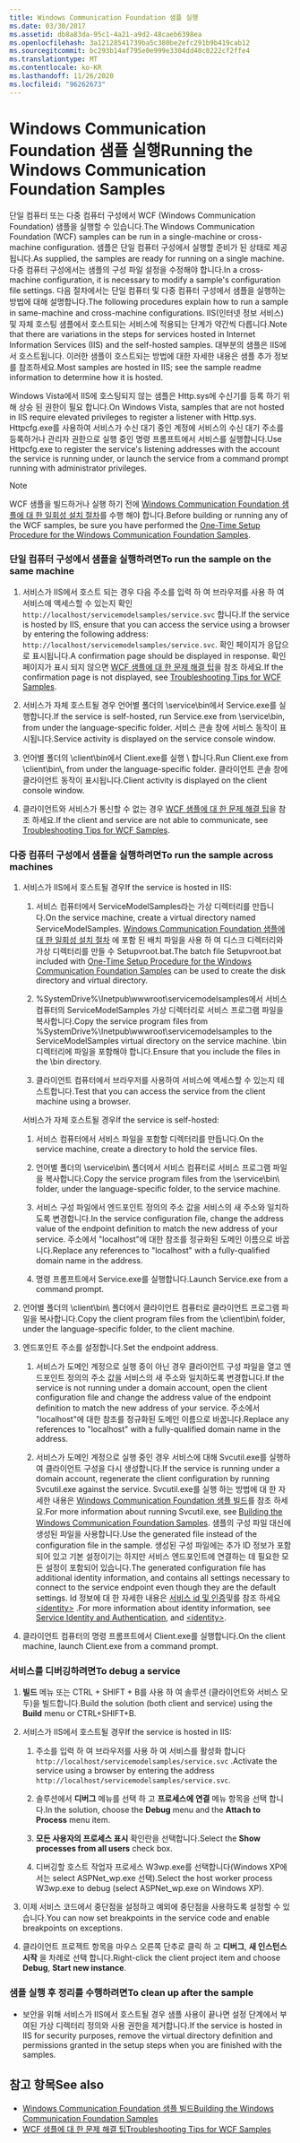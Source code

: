 ```yaml
---
title: Windows Communication Foundation 샘플 실행
ms.date: 03/30/2017
ms.assetid: db8a83da-95c1-4a21-a9d2-48caeb6398ea
ms.openlocfilehash: 3a12128541739ba5c380be2efc291b9b419cab12
ms.sourcegitcommit: bc293b14af795e0e999e3304dd40c0222cf2ffe4
ms.translationtype: MT
ms.contentlocale: ko-KR
ms.lasthandoff: 11/26/2020
ms.locfileid: "96262673"
---
```

# <a name="running-the-windows-communication-foundation-samples"></a><span data-ttu-id="53506-102">Windows Communication Foundation 샘플 실행</span><span class="sxs-lookup"><span data-stu-id="53506-102">Running the Windows Communication Foundation Samples</span></span>

<span data-ttu-id="53506-103">단일 컴퓨터 또는 다중 컴퓨터 구성에서 WCF (Windows Communication Foundation) 샘플을 실행할 수 있습니다.</span><span class="sxs-lookup"><span data-stu-id="53506-103">The Windows Communication Foundation (WCF) samples can be run in a single-machine or cross-machine configuration.</span></span> <span data-ttu-id="53506-104">샘플은 단일 컴퓨터 구성에서 실행할 준비가 된 상태로 제공됩니다.</span><span class="sxs-lookup"><span data-stu-id="53506-104">As supplied, the samples are ready for running on a single machine.</span></span> <span data-ttu-id="53506-105">다중 컴퓨터 구성에서는 샘플의 구성 파일 설정을 수정해야 합니다.</span><span class="sxs-lookup"><span data-stu-id="53506-105">In a cross-machine configuration, it is necessary to modify a sample's configuration file settings.</span></span> <span data-ttu-id="53506-106">다음 절차에서는 단일 컴퓨터 및 다중 컴퓨터 구성에서 샘플을 실행하는 방법에 대해 설명합니다.</span><span class="sxs-lookup"><span data-stu-id="53506-106">The following procedures explain how to run a sample in same-machine and cross-machine configurations.</span></span> <span data-ttu-id="53506-107">IIS(인터넷 정보 서비스) 및 자체 호스팅 샘플에서 호스트되는 서비스에 적용되는 단계가 약간씩 다릅니다.</span><span class="sxs-lookup"><span data-stu-id="53506-107">Note that there are variations in the steps for services hosted in Internet Information Services (IIS) and the self-hosted samples.</span></span> <span data-ttu-id="53506-108">대부분의 샘플은 IIS에서 호스트됩니다. 이러한 샘플이 호스트되는 방법에 대한 자세한 내용은 샘플 추가 정보를 참조하세요.</span><span class="sxs-lookup"><span data-stu-id="53506-108">Most samples are hosted in IIS; see the sample readme information to determine how it is hosted.</span></span>  
  
 <span data-ttu-id="53506-109">Windows Vista에서 IIS에 호스팅되지 않는 샘플은 Http.sys에 수신기를 등록 하기 위해 상승 된 권한이 필요 합니다.</span><span class="sxs-lookup"><span data-stu-id="53506-109">On Windows Vista, samples that are not hosted in IIS require elevated privileges to register a listener with Http.sys.</span></span> <span data-ttu-id="53506-110">Httpcfg.exe를 사용하여 서비스가 수신 대기 중인 계정에 서비스의 수신 대기 주소를 등록하거나 관리자 권한으로 실행 중인 명령 프롬프트에서 서비스를 실행합니다.</span><span class="sxs-lookup"><span data-stu-id="53506-110">Use Httpcfg.exe to register the service's listening addresses with the account the service is running under, or launch the service from a command prompt running with administrator privileges.</span></span>  
  
> [!NOTE]
> <span data-ttu-id="53506-111">WCF 샘플을 빌드하거나 실행 하기 전에 [Windows Communication Foundation 샘플에 대 한 일회성 설치 절차](one-time-setup-procedure-for-the-wcf-samples.md)를 수행 해야 합니다.</span><span class="sxs-lookup"><span data-stu-id="53506-111">Before building or running any of the WCF samples, be sure you have performed the [One-Time Setup Procedure for the Windows Communication Foundation Samples](one-time-setup-procedure-for-the-wcf-samples.md).</span></span>  
  
### <a name="to-run-the-sample-on-the-same-machine"></a><span data-ttu-id="53506-112">단일 컴퓨터 구성에서 샘플을 실행하려면</span><span class="sxs-lookup"><span data-stu-id="53506-112">To run the sample on the same machine</span></span>  
  
1. <span data-ttu-id="53506-113">서비스가 IIS에서 호스트 되는 경우 다음 주소를 입력 하 여 브라우저를 사용 하 여 서비스에 액세스할 수 있는지 확인 `http://localhost/servicemodelsamples/service.svc` 합니다.</span><span class="sxs-lookup"><span data-stu-id="53506-113">If the service is hosted by IIS, ensure that you can access the service using a browser by entering the following address: `http://localhost/servicemodelsamples/service.svc`.</span></span> <span data-ttu-id="53506-114">확인 페이지가 응답으로 표시됩니다.</span><span class="sxs-lookup"><span data-stu-id="53506-114">A confirmation page should be displayed in response.</span></span> <span data-ttu-id="53506-115">확인 페이지가 표시 되지 않으면 [WCF 샘플에 대 한 문제 해결 팁](/previous-versions/dotnet/netframework-3.5/ms751511(v=vs.90))을 참조 하세요.</span><span class="sxs-lookup"><span data-stu-id="53506-115">If the confirmation page is not displayed, see [Troubleshooting Tips for WCF Samples](/previous-versions/dotnet/netframework-3.5/ms751511(v=vs.90)).</span></span>  
  
2. <span data-ttu-id="53506-116">서비스가 자체 호스트될 경우 언어별 폴더의 \service\bin에서 Service.exe를 실행합니다.</span><span class="sxs-lookup"><span data-stu-id="53506-116">If the service is self-hosted, run Service.exe from \service\bin, from under the language-specific folder.</span></span> <span data-ttu-id="53506-117">서비스 콘솔 창에 서비스 동작이 표시됩니다.</span><span class="sxs-lookup"><span data-stu-id="53506-117">Service activity is displayed on the service console window.</span></span>  
  
3. <span data-ttu-id="53506-118">언어별 폴더의 \client\bin에서 Client.exe를 실행 \\ 합니다.</span><span class="sxs-lookup"><span data-stu-id="53506-118">Run Client.exe from \client\bin\\, from under the language-specific folder.</span></span> <span data-ttu-id="53506-119">클라이언트 콘솔 창에 클라이언트 동작이 표시됩니다.</span><span class="sxs-lookup"><span data-stu-id="53506-119">Client activity is displayed on the client console window.</span></span>  
  
4. <span data-ttu-id="53506-120">클라이언트와 서비스가 통신할 수 없는 경우 [WCF 샘플에 대 한 문제 해결 팁](/previous-versions/dotnet/netframework-3.5/ms751511(v=vs.90))을 참조 하세요.</span><span class="sxs-lookup"><span data-stu-id="53506-120">If the client and service are not able to communicate, see [Troubleshooting Tips for WCF Samples](/previous-versions/dotnet/netframework-3.5/ms751511(v=vs.90)).</span></span>  
  
### <a name="to-run-the-sample-across-machines"></a><span data-ttu-id="53506-121">다중 컴퓨터 구성에서 샘플을 실행하려면</span><span class="sxs-lookup"><span data-stu-id="53506-121">To run the sample across machines</span></span>  
  
1. <span data-ttu-id="53506-122">서비스가 IIS에서 호스트될 경우</span><span class="sxs-lookup"><span data-stu-id="53506-122">If the service is hosted in IIS:</span></span>  
  
    1. <span data-ttu-id="53506-123">서비스 컴퓨터에서 ServiceModelSamples라는 가상 디렉터리를 만듭니다.</span><span class="sxs-lookup"><span data-stu-id="53506-123">On the service machine, create a virtual directory named ServiceModelSamples.</span></span> <span data-ttu-id="53506-124">[Windows Communication Foundation 샘플에 대 한 일회성 설치 절차](one-time-setup-procedure-for-the-wcf-samples.md) 에 포함 된 배치 파일을 사용 하 여 디스크 디렉터리와 가상 디렉터리를 만들 수 Setupvroot.bat.</span><span class="sxs-lookup"><span data-stu-id="53506-124">The batch file Setupvroot.bat included with [One-Time Setup Procedure for the Windows Communication Foundation Samples](one-time-setup-procedure-for-the-wcf-samples.md) can be used to create the disk directory and virtual directory.</span></span>  
  
    2. <span data-ttu-id="53506-125">%SystemDrive%\Inetpub\wwwroot\servicemodelsamples에서 서비스 컴퓨터의 ServiceModelSamples 가상 디렉터리로 서비스 프로그램 파일을 복사합니다.</span><span class="sxs-lookup"><span data-stu-id="53506-125">Copy the service program files from %SystemDrive%\Inetpub\wwwroot\servicemodelsamples to the ServiceModelSamples virtual directory on the service machine.</span></span> <span data-ttu-id="53506-126">\bin 디렉터리에 파일을 포함해야 합니다.</span><span class="sxs-lookup"><span data-stu-id="53506-126">Ensure that you include the files in the \bin directory.</span></span>  
  
    3. <span data-ttu-id="53506-127">클라이언트 컴퓨터에서 브라우저를 사용하여 서비스에 액세스할 수 있는지 테스트합니다.</span><span class="sxs-lookup"><span data-stu-id="53506-127">Test that you can access the service from the client machine using a browser.</span></span>  
  
     <span data-ttu-id="53506-128">서비스가 자체 호스트될 경우</span><span class="sxs-lookup"><span data-stu-id="53506-128">If the service is self-hosted:</span></span>  
  
    1. <span data-ttu-id="53506-129">서비스 컴퓨터에서 서비스 파일을 포함할 디렉터리를 만듭니다.</span><span class="sxs-lookup"><span data-stu-id="53506-129">On the service machine, create a directory to hold the service files.</span></span>  
  
    2. <span data-ttu-id="53506-130">언어별 폴더의 \service\bin\ 폴더에서 서비스 컴퓨터로 서비스 프로그램 파일을 복사합니다.</span><span class="sxs-lookup"><span data-stu-id="53506-130">Copy the service program files from the \service\bin\ folder, under the language-specific folder, to the service machine.</span></span>  
  
    3. <span data-ttu-id="53506-131">서비스 구성 파일에서 엔드포인트 정의의 주소 값을 서비스의 새 주소와 일치하도록 변경합니다.</span><span class="sxs-lookup"><span data-stu-id="53506-131">In the service configuration file, change the address value of the endpoint definition to match the new address of your service.</span></span> <span data-ttu-id="53506-132">주소에서 "localhost"에 대한 참조를 정규화된 도메인 이름으로 바꿉니다.</span><span class="sxs-lookup"><span data-stu-id="53506-132">Replace any references to "localhost" with a fully-qualified domain name in the address.</span></span>  
  
    4. <span data-ttu-id="53506-133">명령 프롬프트에서 Service.exe를 실행합니다.</span><span class="sxs-lookup"><span data-stu-id="53506-133">Launch Service.exe from a command prompt.</span></span>  
  
2. <span data-ttu-id="53506-134">언어별 폴더의 \client\bin\ 폴더에서 클라이언트 컴퓨터로 클라이언트 프로그램 파일을 복사합니다.</span><span class="sxs-lookup"><span data-stu-id="53506-134">Copy the client program files from the \client\bin\ folder, under the language-specific folder, to the client machine.</span></span>  
  
3. <span data-ttu-id="53506-135">엔드포인트 주소를 설정합니다.</span><span class="sxs-lookup"><span data-stu-id="53506-135">Set the endpoint address.</span></span>  
  
    1. <span data-ttu-id="53506-136">서비스가 도메인 계정으로 실행 중이 아닌 경우 클라이언트 구성 파일을 열고 엔드포인트 정의의 주소 값을 서비스의 새 주소와 일치하도록 변경합니다.</span><span class="sxs-lookup"><span data-stu-id="53506-136">If the service is not running under a domain account, open the client configuration file and change the address value of the endpoint definition to match the new address of your service.</span></span> <span data-ttu-id="53506-137">주소에서 "localhost"에 대한 참조를 정규화된 도메인 이름으로 바꿉니다.</span><span class="sxs-lookup"><span data-stu-id="53506-137">Replace any references to "localhost" with a fully-qualified domain name in the address.</span></span>  
  
    2. <span data-ttu-id="53506-138">서비스가 도메인 계정으로 실행 중인 경우 서비스에 대해 Svcutil.exe를 실행하여 클라이언트 구성을 다시 생성합니다.</span><span class="sxs-lookup"><span data-stu-id="53506-138">If the service is running under a domain account, regenerate the client configuration by running Svcutil.exe against the service.</span></span> <span data-ttu-id="53506-139">Svcutil.exe를 실행 하는 방법에 대 한 자세한 내용은 [Windows Communication Foundation 샘플 빌드](building-the-samples.md)를 참조 하세요.</span><span class="sxs-lookup"><span data-stu-id="53506-139">For more information about running Svcutil.exe, see [Building the Windows Communication Foundation Samples](building-the-samples.md).</span></span> <span data-ttu-id="53506-140">샘플의 구성 파일 대신에 생성된 파일을 사용합니다.</span><span class="sxs-lookup"><span data-stu-id="53506-140">Use the generated file instead of the configuration file in the sample.</span></span> <span data-ttu-id="53506-141">생성된 구성 파일에는 추가 ID 정보가 포함되어 있고 기본 설정이기는 하지만 서비스 엔드포인트에 연결하는 데 필요한 모든 설정이 포함되어 있습니다.</span><span class="sxs-lookup"><span data-stu-id="53506-141">The generated configuration file has additional identity information, and contains all settings necessary to connect to the service endpoint even though they are the default settings.</span></span> <span data-ttu-id="53506-142">Id 정보에 대 한 자세한 내용은 [서비스 id 및 인증](../feature-details/service-identity-and-authentication.md)및를 참조 하세요 [\<identity>](../../configure-apps/file-schema/wcf/identity.md) .</span><span class="sxs-lookup"><span data-stu-id="53506-142">For more information about identity information, see [Service Identity and Authentication](../feature-details/service-identity-and-authentication.md), and [\<identity>](../../configure-apps/file-schema/wcf/identity.md).</span></span>  
  
4. <span data-ttu-id="53506-143">클라이언트 컴퓨터의 명령 프롬프트에서 Client.exe를 실행합니다.</span><span class="sxs-lookup"><span data-stu-id="53506-143">On the client machine, launch Client.exe from a command prompt.</span></span>  
  
### <a name="to-debug-a-service"></a><span data-ttu-id="53506-144">서비스를 디버깅하려면</span><span class="sxs-lookup"><span data-stu-id="53506-144">To debug a service</span></span>  
  
1. <span data-ttu-id="53506-145">**빌드** 메뉴 또는 CTRL + SHIFT + B를 사용 하 여 솔루션 (클라이언트와 서비스 모두)을 빌드합니다.</span><span class="sxs-lookup"><span data-stu-id="53506-145">Build the solution (both client and service) using the **Build** menu or CTRL+SHIFT+B.</span></span>  
  
2. <span data-ttu-id="53506-146">서비스가 IIS에서 호스트될 경우</span><span class="sxs-lookup"><span data-stu-id="53506-146">If the service is hosted in IIS:</span></span>  
  
    1. <span data-ttu-id="53506-147">주소를 입력 하 여 브라우저를 사용 하 여 서비스를 활성화 합니다 `http://localhost/servicemodelsamples/service.svc` .</span><span class="sxs-lookup"><span data-stu-id="53506-147">Activate the service using a browser by entering the address `http://localhost/servicemodelsamples/service.svc`.</span></span>  
  
    2. <span data-ttu-id="53506-148">솔루션에서 **디버그** 메뉴를 선택 하 고 **프로세스에 연결** 메뉴 항목을 선택 합니다.</span><span class="sxs-lookup"><span data-stu-id="53506-148">In the solution, choose the **Debug** menu and the **Attach to Process** menu item.</span></span>  
  
    3. <span data-ttu-id="53506-149">**모든 사용자의 프로세스 표시** 확인란을 선택합니다.</span><span class="sxs-lookup"><span data-stu-id="53506-149">Select the **Show processes from all users** check box.</span></span>  
  
    4. <span data-ttu-id="53506-150">디버깅할 호스트 작업자 프로세스 W3wp.exe를 선택합니다(Windows XP에서는 select ASPNet_wp.exe 선택).</span><span class="sxs-lookup"><span data-stu-id="53506-150">Select the host worker process W3wp.exe to debug (select ASPNet_wp.exe on Windows XP).</span></span>  
  
3. <span data-ttu-id="53506-151">이제 서비스 코드에서 중단점을 설정하고 예외에 중단점을 사용하도록 설정할 수 있습니다.</span><span class="sxs-lookup"><span data-stu-id="53506-151">You can now set breakpoints in the service code and enable breakpoints on exceptions.</span></span>  
  
4. <span data-ttu-id="53506-152">클라이언트 프로젝트 항목을 마우스 오른쪽 단추로 클릭 하 고 **디버그**, **새 인스턴스 시작** 을 차례로 선택 합니다.</span><span class="sxs-lookup"><span data-stu-id="53506-152">Right-click the client project item and choose **Debug**, **Start new instance**.</span></span>  
  
### <a name="to-clean-up-after-the-sample"></a><span data-ttu-id="53506-153">샘플 실행 후 정리를 수행하려면</span><span class="sxs-lookup"><span data-stu-id="53506-153">To clean up after the sample</span></span>  
  
- <span data-ttu-id="53506-154">보안을 위해 서비스가 IIS에서 호스트될 경우 샘플 사용이 끝나면 설정 단계에서 부여된 가상 디렉터리 정의와 사용 권한을 제거합니다.</span><span class="sxs-lookup"><span data-stu-id="53506-154">If the service is hosted in IIS for security purposes, remove the virtual directory definition and permissions granted in the setup steps when you are finished with the samples.</span></span>  
  
## <a name="see-also"></a><span data-ttu-id="53506-155">참고 항목</span><span class="sxs-lookup"><span data-stu-id="53506-155">See also</span></span>

- [<span data-ttu-id="53506-156">Windows Communication Foundation 샘플 빌드</span><span class="sxs-lookup"><span data-stu-id="53506-156">Building the Windows Communication Foundation Samples</span></span>](building-the-samples.md)
- <span data-ttu-id="53506-157">[WCF 샘플에 대 한 문제 해결 팁](/previous-versions/dotnet/netframework-3.5/ms751511(v=vs.90))</span><span class="sxs-lookup"><span data-stu-id="53506-157">[Troubleshooting Tips for WCF Samples](/previous-versions/dotnet/netframework-3.5/ms751511(v=vs.90))</span></span>
